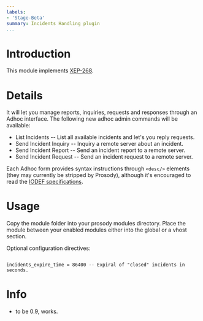```yaml
---
labels:
- 'Stage-Beta'
summary: Incidents Handling plugin
...
```


Introduction
============

This module implements
[XEP-268](http://xmpp.org/extensions/xep-0268.html).

Details
=======

It will let you manage reports, inquiries, requests and responses
through an Adhoc interface. The following new adhoc admin commands will
be available:

-   List Incidents -- List all available incidents and let's you reply
    requests.
-   Send Incident Inquiry -- Inquiry a remote server about an incident.
-   Send Incident Report -- Send an incident report to a remote server.
-   Send Incident Request -- Send an incident request to a remote
    server.

Each Adhoc form provides syntax instructions through `<desc/>` elements
(they may currently be stripped by Prosody), although it's encouraged to
read the [IODEF specifications](https://tools.ietf.org/html/rfc5070).

Usage
=====

Copy the module folder into your prosody modules directory. Place the
module between your enabled modules either into the global or a vhost
section.

Optional configuration directives:

``` {.lua}

incidents_expire_time = 86400 -- Expiral of "closed" incidents in seconds.
```

Info
====

-   to be 0.9, works.
